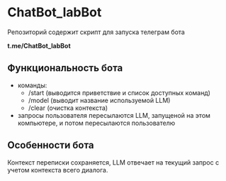 # ChatBot_labBot
 
Репозиторий содержит скрипт для запуска телеграм бота

**t.me/ChatBot_labBot**

## Функциональность бота
* команды: 
   - /start (выводится приветствие и список доступных команд)
   - /model (выводит название используемой LLM)
   - /clear (очистка контекста)
* запросы пользователя пересылаются LLM, запущеной на этом компьютере, и потом пересылаются пользователю

## Особенности бота
Контекст переписки сохраняется, LLM отвечает на текущий запрос с учетом контекста всего диалога.



